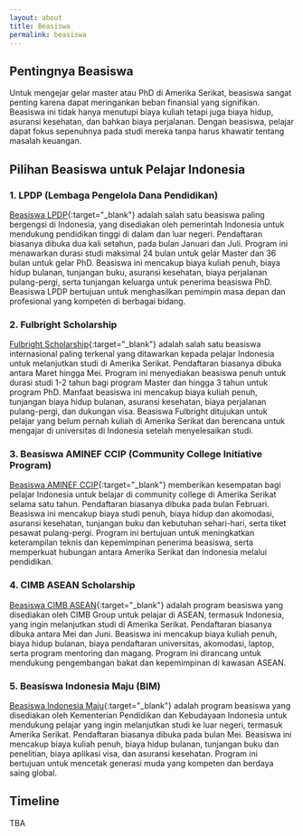 ```yaml
---
layout: about
title: Beasiswa
permalink: beasiswa
---
```


## Pentingnya Beasiswa

Untuk mengejar gelar master atau PhD di Amerika Serikat, beasiswa sangat penting karena dapat meringankan beban finansial yang signifikan. Beasiswa ini tidak hanya menutupi biaya kuliah tetapi juga biaya hidup, asuransi kesehatan, dan bahkan biaya perjalanan. Dengan beasiswa, pelajar dapat fokus sepenuhnya pada studi mereka tanpa harus khawatir tentang masalah keuangan.

## Pilihan Beasiswa untuk Pelajar Indonesia

### 1. **LPDP (Lembaga Pengelola Dana Pendidikan)**

[Beasiswa LPDP](https://lpdp.kemenkeu.go.id/){:target="_blank"} adalah salah satu beasiswa paling bergengsi di Indonesia, yang disediakan oleh pemerintah Indonesia untuk mendukung pendidikan tinggi di dalam dan luar negeri. Pendaftaran biasanya dibuka dua kali setahun, pada bulan Januari dan Juli. Program ini menawarkan durasi studi maksimal 24 bulan untuk gelar Master dan 36 bulan untuk gelar PhD. Beasiswa ini mencakup biaya kuliah penuh, biaya hidup bulanan, tunjangan buku, asuransi kesehatan, biaya perjalanan pulang-pergi, serta tunjangan keluarga untuk penerima beasiswa PhD. Beasiswa LPDP bertujuan untuk menghasilkan pemimpin masa depan dan profesional yang kompeten di berbagai bidang.

### 2. **Fulbright Scholarship**

[Fulbright Scholarship](https://www.aminef.or.id/grants-for-indonesians/fulbright-programs/scholarship/){:target="_blank"} adalah salah satu beasiswa internasional paling terkenal yang ditawarkan kepada pelajar Indonesia untuk melanjutkan studi di Amerika Serikat. Pendaftaran biasanya dibuka antara Maret hingga Mei. Program ini menyediakan beasiswa penuh untuk durasi studi 1-2 tahun bagi program Master dan hingga 3 tahun untuk program PhD. Manfaat beasiswa ini mencakup biaya kuliah penuh, tunjangan biaya hidup bulanan, asuransi kesehatan, biaya perjalanan pulang-pergi, dan dukungan visa. Beasiswa Fulbright ditujukan untuk pelajar yang belum pernah kuliah di Amerika Serikat dan berencana untuk mengajar di universitas di Indonesia setelah menyelesaikan studi.

### 3. **Beasiswa AMINEF CCIP (Community College Initiative Program)**

[Beasiswa AMINEF CCIP](https://www.aminef.or.id/grants-for-indonesians/fulbright-programs/fellowships/community-college-initiative-program/){:target="_blank"} memberikan kesempatan bagi pelajar Indonesia untuk belajar di community college di Amerika Serikat selama satu tahun. Pendaftaran biasanya dibuka pada bulan Februari. Beasiswa ini mencakup biaya studi penuh, biaya hidup dan akomodasi, asuransi kesehatan, tunjangan buku dan kebutuhan sehari-hari, serta tiket pesawat pulang-pergi. Program ini bertujuan untuk meningkatkan keterampilan teknis dan kepemimpinan penerima beasiswa, serta memperkuat hubungan antara Amerika Serikat dan Indonesia melalui pendidikan.

### 4. **CIMB ASEAN Scholarship**

[Beasiswa CIMB ASEAN](https://www.cimb.com/en/careers/students/cimb-asean-scholarship.html){:target="_blank"} adalah program beasiswa yang disediakan oleh CIMB Group untuk pelajar di ASEAN, termasuk Indonesia, yang ingin melanjutkan studi di Amerika Serikat. Pendaftaran biasanya dibuka antara Mei dan Juni. Beasiswa ini mencakup biaya kuliah penuh, biaya hidup bulanan, biaya pendaftaran universitas, akomodasi, laptop, serta program mentoring dan magang. Program ini dirancang untuk mendukung pengembangan bakat dan kepemimpinan di kawasan ASEAN.

### 5. **Beasiswa Indonesia Maju (BIM)**

[Beasiswa Indonesia Maju](https://bim-pusatprestasinasional.kemdikbud.go.id/){:target="_blank"} adalah program beasiswa yang disediakan oleh Kementerian Pendidikan dan Kebudayaan Indonesia untuk mendukung pelajar yang ingin melanjutkan studi ke luar negeri, termasuk Amerika Serikat. Pendaftaran biasanya dibuka pada bulan Mei. Beasiswa ini mencakup biaya kuliah penuh, biaya hidup bulanan, tunjangan buku dan penelitian, biaya aplikasi visa, dan asuransi kesehatan. Program ini bertujuan untuk mencetak generasi muda yang kompeten dan berdaya saing global.



## Timeline

TBA
